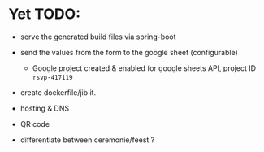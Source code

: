 # Yet TODO:

* serve the generated build files via spring-boot
* send the values from the form to the google sheet (configurable)
  * Google project created & enabled for google sheets API, project ID `rsvp-417119`
* create dockerfile/jib it.
* hosting & DNS
* QR code

* differentiate between ceremonie/feest ?